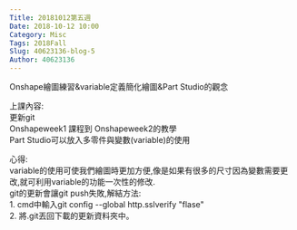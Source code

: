 ```yaml
---
Title: 20181012第五週
Date: 2018-10-12 10:00
Category: Misc
Tags: 2018Fall
Slug: 40623136-blog-5
Author: 40623136
---
```


Onshape繪圖練習&variable定義簡化繪圖&Part Studio的觀念

<!-- PELICAN_END_SUMMARY -->

上課內容:<br>                                                                                                                                                                    更新git<br>                                                                                                                                                                          Onshapeweek1 課程到 Onshapeweek2的教學<br>                                                                                                              Part Studio可以放入多零件與變數(variable)的使用




心得:<br>
variable的使用可使我們繪圖時更加方便,像是如果有很多的尺寸因為變數需要更改,就可利用variable的功能一次性的修改.<br>git的更新會讓git push失敗,解結方法:<br>1. cmd中輸入git config --global http.sslverify "flase"<br>2. 將.git丟回下載的更新資料夾中。